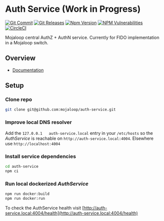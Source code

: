 # Auth Service (Work in Progress)
[![Git Commit](https://img.shields.io/github/last-commit/mojaloop/auth-service.svg?style=flat)](https://github.com/mojaloop/auth-service/commits/master)
[![Git Releases](https://img.shields.io/github/release/mojaloop/auth-service.svg?style=flat)](https://github.com/mojaloop/auth-service/releases)
[![Npm Version](https://img.shields.io/npm/v/@mojaloop/auth-service.svg?style=flat)](https://www.npmjs.com/package/@mojaloop/auth-service)
[![NPM Vulnerabilities](https://img.shields.io/snyk/vulnerabilities/npm/@mojaloop/auth-service.svg?style=flat)](https://www.npmjs.com/package/@mojaloop/auth-service)
[![CircleCI](https://circleci.com/gh/mojaloop/auth-service.svg?style=svg)](https://circleci.com/gh/mojaloop/auth-service)

Mojaloop central AuthZ + AuthN service. Currently for FIDO implementation in a Mojaloop switch.

## Overview

- [Documentation](./docs/README.md)

## Setup

### Clone repo
```bash
git clone git@github.com:mojaloop/auth-service.git
```

### Improve local DNS resolver
Add the `127.0.0.1   auth-service.local` entry in your `/etc/hosts` so the _AuthService_ is reachable on `http://auth-service.local:4004`. Elsewhere use `http://localhost:4004`

### Install service dependencies
```bash
cd auth-service
npm ci
```

### Run local dockerized _AuthService_
```bash
npm run docker:build
npm run docker:run
```

To check the AuthService health visit [http://auth-service.local:4004/health](http://auth-service.local:4004/health)

